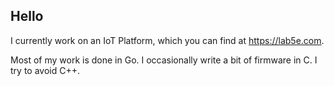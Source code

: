 ## Hello

I currently work on an IoT Platform, which you can find at <https://lab5e.com>. 

Most of my work is done in Go.  I occasionally write a bit of firmware in C.  I try to avoid C++.
